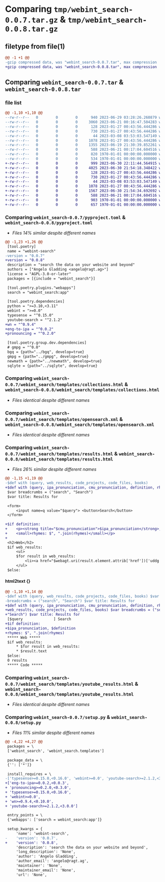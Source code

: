 # Comparing `tmp/webint_search-0.0.7.tar.gz` & `tmp/webint_search-0.0.8.tar.gz`

## filetype from file(1)

```diff
@@ -1 +1 @@
-gzip compressed data, was "webint_search-0.0.7.tar", max compression
+gzip compressed data, was "webint_search-0.0.8.tar", max compression
```

## Comparing `webint_search-0.0.7.tar` & `webint_search-0.0.8.tar`

### file list

```diff
@@ -1,10 +1,10 @@
--rw-r--r--   0        0        0      940 2023-06-29 03:28:26.260879 webint_search-0.0.7/pyproject.toml
--rw-r--r--   0        0        0     3060 2023-06-21 00:16:47.504283 webint_search-0.0.7/webint_search/__init__.py
--rw-r--r--   0        0        0      128 2023-01-27 00:43:56.444286 webint_search-0.0.7/webint_search/templates/__init__.py
--rw-r--r--   0        0        0      730 2023-01-27 00:43:56.444286 webint_search-0.0.7/webint_search/templates/collections.html
--rw-r--r--   0        0        0       44 2023-03-08 03:53:03.547149 webint_search-0.0.7/webint_search/templates/index.html
--rw-r--r--   0        0        0     1078 2023-01-27 00:43:56.444286 webint_search-0.0.7/webint_search/templates/opensearch.xml
--rw-r--r--   0        0        0     1355 2023-06-19 21:30:39.852261 webint_search-0.0.7/webint_search/templates/results.html
--rw-r--r--   0        0        0      588 2023-06-21 00:17:04.604516 webint_search-0.0.7/webint_search/templates/youtube_results.html
--rw-r--r--   0        0        0      820 1970-01-01 00:00:00.000000 webint_search-0.0.7/setup.py
--rw-r--r--   0        0        0      534 1970-01-01 00:00:00.000000 webint_search-0.0.7/PKG-INFO
+-rw-r--r--   0        0        0      999 2023-06-30 22:11:44.564915 webint_search-0.0.8/pyproject.toml
+-rw-r--r--   0        0        0     4025 2023-06-30 21:54:18.348422 webint_search-0.0.8/webint_search/__init__.py
+-rw-r--r--   0        0        0      128 2023-01-27 00:43:56.444286 webint_search-0.0.8/webint_search/templates/__init__.py
+-rw-r--r--   0        0        0      730 2023-01-27 00:43:56.444286 webint_search-0.0.8/webint_search/templates/collections.html
+-rw-r--r--   0        0        0       44 2023-03-08 03:53:03.547149 webint_search-0.0.8/webint_search/templates/index.html
+-rw-r--r--   0        0        0     1078 2023-01-27 00:43:56.444286 webint_search-0.0.8/webint_search/templates/opensearch.xml
+-rw-r--r--   0        0        0     1567 2023-06-30 21:54:34.692692 webint_search-0.0.8/webint_search/templates/results.html
+-rw-r--r--   0        0        0      588 2023-06-21 00:17:04.604516 webint_search-0.0.8/webint_search/templates/youtube_results.html
+-rw-r--r--   0        0        0      903 1970-01-01 00:00:00.000000 webint_search-0.0.8/setup.py
+-rw-r--r--   0        0        0      657 1970-01-01 00:00:00.000000 webint_search-0.0.8/PKG-INFO
```

### Comparing `webint_search-0.0.7/pyproject.toml` & `webint_search-0.0.8/pyproject.toml`

 * *Files 14% similar despite different names*

```diff
@@ -1,23 +1,26 @@
 [tool.poetry]
 name = "webint-search"
-version = "0.0.7"
+version = "0.0.8"
 description = "search the data on your website and beyond"
 authors = ["Angelo Gladding <angelo@ragt.ag>"]
 license = "AGPL-3.0-or-later"
 packages = [{include = "webint_search"}]
 
 [tool.poetry.plugins."webapps"]
 search = "webint_search:app"
 
 [tool.poetry.dependencies]
 python = ">=3.10,<3.11"
 webint = ">=0.0"
 typesense = "^0.15.0"
 youtube-search = "^2.1.2"
+wn = "^0.9.4"
+eng-to-ipa = "^0.0.2"
+pronouncing = "^0.2.0"
 
 [tool.poetry.group.dev.dependencies]
 # gmpg = "^0.0"
 bgq = {path="../bgq", develop=true}
 gmpg = {path="../gmpg", develop=true}
 newmath = {path="../newmath", develop=true}
 sqlyte = {path="../sqlyte", develop=true}
```

### Comparing `webint_search-0.0.7/webint_search/templates/collections.html` & `webint_search-0.0.8/webint_search/templates/collections.html`

 * *Files identical despite different names*

### Comparing `webint_search-0.0.7/webint_search/templates/opensearch.xml` & `webint_search-0.0.8/webint_search/templates/opensearch.xml`

 * *Files identical despite different names*

### Comparing `webint_search-0.0.7/webint_search/templates/results.html` & `webint_search-0.0.8/webint_search/templates/results.html`

 * *Files 26% similar despite different names*

```diff
@@ -1,15 +1,19 @@
-$def with (query, web_results, code_projects, code_files, books)
+$def with (query, ipa_pronunciation, cmu_pronunciation, definition, rhymes, web_results, code_projects, code_files, books)
 $var breadcrumbs = ("search", "Search")
 $var title: Results for
 
 <form>
     <input name=q value="$query"> <button>Search</button>
 </form>
 
+$if definition:
+    <p><strong title="$cmu_pronunciation">$ipa_pronunciation</strong>, $definition<br>
+    <small>rhymes: $", ".join(rhymes)</small></p>
+
 <h2>Web</h2>
 $if web_results:
     <ul>
     $for result in web_results:
         <li><a href="$webagt.uri(result.element.attrib['href'])['uddg'][0]">$result.text</a></li>
     </ul>
 $else:
```

#### html2text {}

```diff
@@ -1,10 +1,14 @@
-$def with (query, web_results, code_projects, code_files, books) $var
-breadcrumbs = ("search", "Search") $var title: Results for
+$def with (query, ipa_pronunciation, cmu_pronunciation, definition, rhymes,
+web_results, code_projects, code_files, books) $var breadcrumbs = ("search",
+"Search") $var title: Results for
 [$query              ] Search
+$if definition:
+$ipa_pronunciation, $definition
+rhymes: $", ".join(rhymes)
 ***** Web *****
 $if web_results:
     * $for result in web_results:
     * $result.text
 $else:
 0 results
 ***** Code *****
```

### Comparing `webint_search-0.0.7/webint_search/templates/youtube_results.html` & `webint_search-0.0.8/webint_search/templates/youtube_results.html`

 * *Files identical despite different names*

### Comparing `webint_search-0.0.7/setup.py` & `webint_search-0.0.8/setup.py`

 * *Files 11% similar despite different names*

```diff
@@ -4,22 +4,27 @@
 packages = \
 ['webint_search', 'webint_search.templates']
 
 package_data = \
 {'': ['*']}
 
 install_requires = \
-['typesense>=0.15.0,<0.16.0', 'webint>=0.0', 'youtube-search>=2.1.2,<3.0.0']
+['eng-to-ipa>=0.0.2,<0.0.3',
+ 'pronouncing>=0.2.0,<0.3.0',
+ 'typesense>=0.15.0,<0.16.0',
+ 'webint>=0.0',
+ 'wn>=0.9.4,<0.10.0',
+ 'youtube-search>=2.1.2,<3.0.0']
 
 entry_points = \
 {'webapps': ['search = webint_search:app']}
 
 setup_kwargs = {
     'name': 'webint-search',
-    'version': '0.0.7',
+    'version': '0.0.8',
     'description': 'search the data on your website and beyond',
     'long_description': 'None',
     'author': 'Angelo Gladding',
     'author_email': 'angelo@ragt.ag',
     'maintainer': 'None',
     'maintainer_email': 'None',
     'url': 'None',
```

